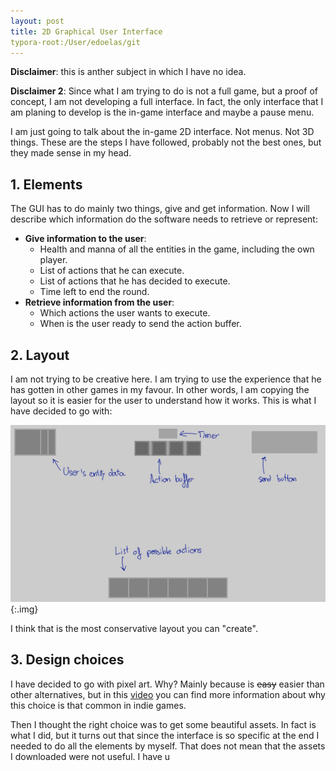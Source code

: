 ```yaml
---
layout: post
title: 2D Graphical User Interface
typora-root:/User/edoelas/git
---
```


**Disclaimer**: this is anther subject in which I have no idea.

**Disclaimer 2**: Since what I am trying to do is not a full game, but a proof of concept, I am not developing a full interface. In fact, the only interface that I am planing to develop is the in-game interface and maybe a pause menu.

I am just going to talk about the in-game 2D interface. Not menus. Not 3D things. These are the steps I have followed, probably not the best ones, but they made sense in my head.

## 1. Elements

The GUI has to do mainly two things, give and get information. Now I will describe which information do the  software needs to retrieve or represent:

- **Give information to the user**:
  - Health and manna of all the entities in the game, including the own player.
  - List of actions that he can execute.
  - List of actions that he has decided to execute.
  - Time left to end the round.
- **Retrieve information from the user**:
  - Which actions the user wants to execute.
  - When is the user ready to send the action buffer.



## 2. Layout

I am not trying to be creative here. I am trying to use the experience that he has gotten in other games in my favour. In other words, I am copying the layout so it is easier for the user to understand how it works. This is what I have decided to go with:

![](/tfgblog/assets/images/Guilayout.svg){:.img}

I think that is the most conservative layout you can "create".



## 3. Design choices

I have decided to go with pixel art. Why? Mainly because is ~~easy~~ easier than other alternatives, but in this [video](https://www.youtube.com/watch?v=m48xthwkpI0) you can find more information about why this choice is that common in indie games.

Then I thought the right choice was to get some beautiful assets. In fact is what I did, but it turns out that since the interface is so specific at the end I needed to do all the elements by myself. That does not mean that the assets I downloaded were not useful. I have u

